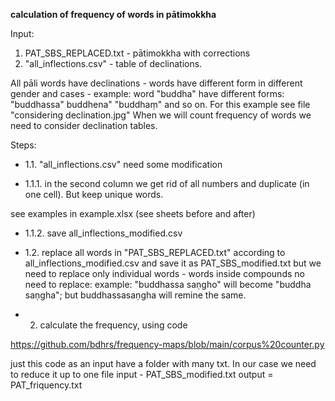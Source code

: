  **calculation of frequency of words in pātimokkha**

Input:
1. PAT_SBS_REPLACED.txt - pātimokkha with corrections
2. "all_inflections.csv" - table of declinations.

All pāli words have declinations - words have different form in different gender and cases - example: word "buddha" have different forms: "buddhassa" buddhena" "buddhaṃ" and so on. For this example see file "considering declination.jpg"
When we will count frequency of words we need to consider declination tables.

Steps:

 - 1.1. "all_inflections.csv" need some modification

- 1.1.1. in the second column we get rid of all numbers and duplicate (in one cell). But keep unique words.

see examples in example.xlsx (see sheets before and after)

- 1.1.2. save all_inflections_modified.csv

- 1.2. replace all words in "PAT_SBS_REPLACED.txt" according to all_inflections_modified.csv and save it as  PAT_SBS_modified.txt
but we need to replace only individual words - words inside compounds no need to replace:
example: "buddhassa saṇgho" will become "buddha saṇgha"; but buddhassasaṇgha will remine the same.

- 2. calculate the frequency, using code 

https://github.com/bdhrs/frequency-maps/blob/main/corpus%20counter.py

just this code as an input have a folder with many txt. In our case we need to reduce it up to one file input - PAT_SBS_modified.txt
output = PAT_friquency.txt
